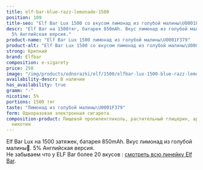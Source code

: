 ```yaml
---
title: elf-bar-blue-razz-lemonade-1500
position: 109
title-seo: "Elf Bar Lux 1500 со вкусом лимонад из голубой малины\U0001F379"
descr: "Elf Bar на 1500тяг, батарея 850mAh. Вкус лимонад из голубой малины\U0001F379.
  5% Английская версия."
product-name: "Elf Bar Lux 1500 лимонад из голубой малины\U0001F379"
product-alt: "Elf Bar Lux 1500 со вкусом лимонад из голубой малины\U0001F379"
strong: Крепкий
brand: Elfbar
composition: e-sigarety
price: 250
image: "/img/products/odnorazki/elf/1500/elfbar-lux-1500-blue-razz-lemonade.jpg"
availability-descr: В наличии
has_availability: true
gramm: "-"
nicotine: 5%
portions: 1500 тяг
taste: "Лимонад из голубой малины\U0001F379"
form: Одноразовая электронная сигарета
composition-product: Пищевой пропиленгликоль, растительный глицерин, ароматизатор,
  никотин
---
```


Elf Bar Lux на 1500 затяжек, батарея 850mAh. Вкус лимонад из голубой малины🍹. 5% Английская версия.<br>
Не забываем что у ELF Bar более 20 вкусов : [смотреть всю линейку Elf Bar](/elfbar).